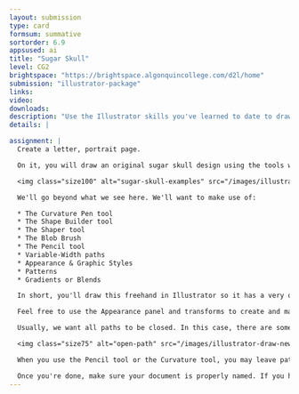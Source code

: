 ```yaml
---
layout: submission
type: card
formsum: summative
sortorder: 6.9
appsused: ai
title: "Sugar Skull"
level: CG2
brightspace: "https://brightspace.algonquincollege.com/d2l/home"
submission: "illustrator-package"
links:
video:
downloads: 
description: "Use the Illustrator skills you've learned to date to draw a sugar skull."
details: |

assignment: |
  Create a letter, portrait page.

  On it, you will draw an original sugar skull design using the tools we've learned in Illustrator to date. For those of you who don't know what a Sugar Skull is, these are they:

  <img class="size100" alt="sugar-skull-examples" src="/images/illustrator-draw-new-tools/sugar-skull-examples.jpg">

  We'll go beyond what we see here. We'll want to make use of:

  * The Curvature Pen tool
  * The Shape Builder tool
  * The Shaper tool
  * The Blob Brush
  * The Pencil tool
  * Variable-Width paths
  * Appearance & Graphic Styles
  * Patterns
  * Gradients or Blends

  In short, you'll draw this freehand in Illustrator so it has a very organic look. Yours will be in colour. Note the symmetry they all share.

  Feel free to use the Appearance panel and transforms to create and maintain symmetry. Make sure to not expand effects.

  Usually, we want all paths to be closed. In this case, there are some circumstances when they won't be.

  <img class="size75" alt="open-path" src="/images/illustrator-draw-new-tools/open-path.jpg">

  When you use the Pencil tool or the Curvature tool, you may leave paths open, then apply a variable-width stroke to create a shape.

  Once you're done, make sure your document is properly named. If you have artwork on the pasteboard, make sure to save it on a hidden layer called Scraps.
---
```

